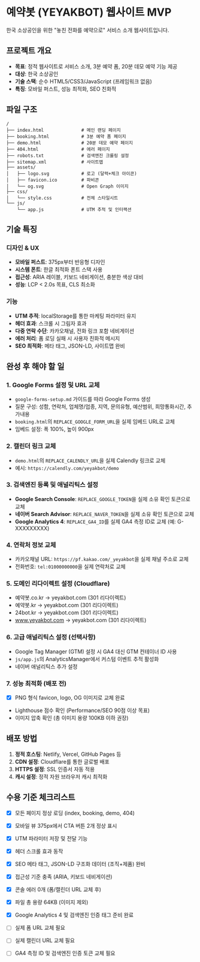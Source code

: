# 예약봇 (YEYAKBOT) 웹사이트 MVP

한국 소상공인을 위한 "놓친 전화를 예약으로" 서비스 소개 웹사이트입니다.

## 프로젝트 개요

- **목표**: 정적 웹사이트로 서비스 소개, 3분 예약 폼, 20분 데모 예약 기능 제공
- **대상**: 한국 소상공인
- **기술 스택**: 순수 HTML5/CSS3/JavaScript (프레임워크 없음)
- **특징**: 모바일 퍼스트, 성능 최적화, SEO 친화적

## 파일 구조

```
/
├── index.html              # 메인 랜딩 페이지
├── booking.html            # 3분 예약 폼 페이지
├── demo.html               # 20분 데모 예약 페이지
├── 404.html                # 에러 페이지
├── robots.txt              # 검색엔진 크롤링 설정
├── sitemap.xml             # 사이트맵
├── assets/
│   ├── logo.svg            # 로고 (달력+체크 아이콘)
│   ├── favicon.ico         # 파비콘
│   └── og.svg              # Open Graph 이미지
├── css/
│   └── style.css           # 전체 스타일시트
└── js/
    └── app.js              # UTM 추적 및 인터랙션
```

## 기술 특징

### 디자인 & UX
- **모바일 퍼스트**: 375px부터 반응형 디자인
- **시스템 폰트**: 한글 최적화 폰트 스택 사용
- **접근성**: ARIA 레이블, 키보드 네비게이션, 충분한 색상 대비
- **성능**: LCP < 2.0s 목표, CLS 최소화

### 기능
- **UTM 추적**: localStorage를 통한 마케팅 파라미터 유지
- **헤더 효과**: 스크롤 시 그림자 효과
- **다중 연락 수단**: 카카오채널, 전화 링크 포함 네비게이션
- **에러 처리**: 폼 로딩 실패 시 사용자 친화적 메시지
- **SEO 최적화**: 메타 태그, JSON-LD, 사이트맵 완비

## 완성 후 해야 할 일

### 1. Google Forms 설정 및 URL 교체
- `google-forms-setup.md` 가이드를 따라 Google Forms 생성
- 질문 구성: 성함, 연락처, 업체명/업종, 지역, 문의유형, 예산범위, 희망통화시간, 추가내용
- `booking.html`의 `REPLACE_GOOGLE_FORM_URL`을 실제 임베드 URL로 교체
- 임베드 설정: 폭 100%, 높이 900px

### 2. 캘린더 링크 교체  
- `demo.html`의 `REPLACE_CALENDLY_URL`을 실제 Calendly 링크로 교체
- 예시: `https://calendly.com/yeyakbot/demo`

### 3. 검색엔진 등록 및 애널리틱스 설정
- **Google Search Console**: `REPLACE_GOOGLE_TOKEN`을 실제 소유 확인 토큰으로 교체
- **네이버 Search Advisor**: `REPLACE_NAVER_TOKEN`을 실제 소유 확인 토큰으로 교체
- **Google Analytics 4**: `REPLACE_GA4_ID`를 실제 GA4 측정 ID로 교체 (예: G-XXXXXXXXX)

### 4. 연락처 정보 교체
- 카카오채널 URL: `https://pf.kakao.com/_yeyakbot`을 실제 채널 주소로 교체
- 전화번호: `tel:01000000000`을 실제 연락처로 교체

### 5. 도메인 리다이렉트 설정 (Cloudflare)
- 예약봇.co.kr → yeyakbot.com (301 리다이렉트)
- 예약봇.kr → yeyakbot.com (301 리다이렉트)  
- 24bot.kr → yeyakbot.com (301 리다이렉트)
- www.yeyakbot.com → yeyakbot.com (301 리다이렉트)

### 6. 고급 애널리틱스 설정 (선택사항)
- Google Tag Manager (GTM) 설정 시 GA4 대신 GTM 컨테이너 ID 사용
- `js/app.js`의 AnalyticsManager에서 커스텀 이벤트 추적 활성화
- 네이버 애널리틱스 추가 설정

### 7. 성능 최적화 (배포 전)
- [x] PNG 형식 favicon, logo, OG 이미지로 교체 완료
- Lighthouse 점수 확인 (Performance/SEO 90점 이상 목표)
- 이미지 압축 확인 (총 이미지 용량 100KB 이하 권장)

## 배포 방법

1. **정적 호스팅**: Netlify, Vercel, GitHub Pages 등
2. **CDN 설정**: Cloudflare를 통한 글로벌 배포
3. **HTTPS 설정**: SSL 인증서 자동 적용
4. **캐시 설정**: 정적 자원 브라우저 캐시 최적화

## 수용 기준 체크리스트

- [x] 모든 페이지 정상 로딩 (index, booking, demo, 404)
- [x] 모바일 뷰 375px에서 CTA 버튼 2개 정상 표시
- [x] UTM 파라미터 저장 및 전달 기능
- [x] 헤더 스크롤 효과 동작
- [x] SEO 메타 태그, JSON-LD 구조화 데이터 (조직+제품) 완비
- [x] 접근성 기준 충족 (ARIA, 키보드 네비게이션)
- [x] 콘솔 에러 0개 (폼/캘린더 URL 교체 후)
- [x] 파일 총 용량 64KB (이미지 제외)
- [x] Google Analytics 4 및 검색엔진 인증 태그 준비 완료
- [ ] 실제 폼 URL 교체 필요
- [ ] 실제 캘린더 URL 교체 필요
- [ ] GA4 측정 ID 및 검색엔진 인증 토큰 교체 필요

